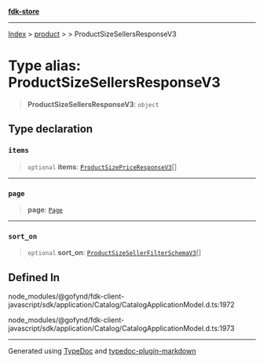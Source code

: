 [**fdk-store**](../../../README.md)
***

[Index](../../../API.md) > [product](../../README.md) > [<internal>](../README.md) > ProductSizeSellersResponseV3

# Type alias: ProductSizeSellersResponseV3

> **ProductSizeSellersResponseV3**: `object`

## Type declaration

### `items`

> `optional` **items**: [`ProductSizePriceResponseV3`](type-alias.ProductSizePriceResponseV3.md)[]

***

### `page`

> **page**: [`Page`](../../../brands/internal_/type-aliases/type-alias.Page.md)

***

### `sort_on`

> `optional` **sort\_on**: [`ProductSizeSellerFilterSchemaV3`](type-alias.ProductSizeSellerFilterSchemaV3.md)[]

## Defined In

node\_modules/@gofynd/fdk-client-javascript/sdk/application/Catalog/CatalogApplicationModel.d.ts:1972

node\_modules/@gofynd/fdk-client-javascript/sdk/application/Catalog/CatalogApplicationModel.d.ts:1973

***
Generated using [TypeDoc](https://typedoc.org/) and [typedoc-plugin-markdown](https://www.npmjs.com/package/typedoc-plugin-markdown)
